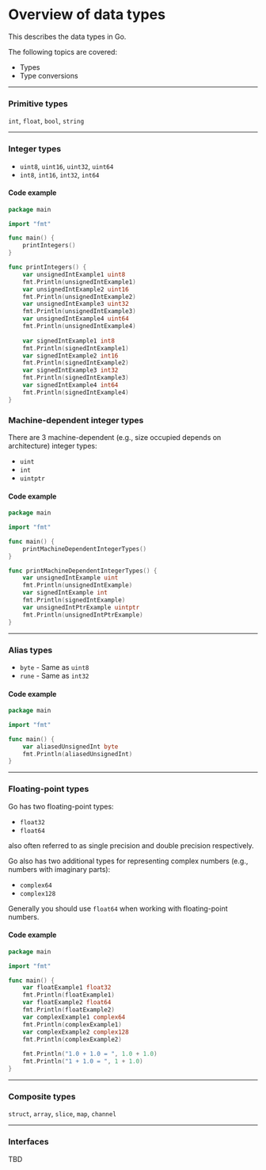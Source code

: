 # Overview of data types


This describes the data types in Go.

The following topics are covered:
- Types
- Type conversions


---


### Primitive types

`int`, `float`, `bool`, `string`


---


### Integer types

- `uint8`, `uint16`, `uint32`, `uint64`
- `int8`, `int16`, `int32`, `int64`


#### Code example

```go
package main

import "fmt"

func main() {
    printIntegers()
}

func printIntegers() {
    var unsignedIntExample1 uint8
    fmt.Println(unsignedIntExample1)
    var unsignedIntExample2 uint16
    fmt.Println(unsignedIntExample2)
    var unsignedIntExample3 uint32
    fmt.Println(unsignedIntExample3)
    var unsignedIntExample4 uint64
    fmt.Println(unsignedIntExample4)
	
    var signedIntExample1 int8
    fmt.Println(signedIntExample1)
    var signedIntExample2 int16
    fmt.Println(signedIntExample2)
    var signedIntExample3 int32
    fmt.Println(signedIntExample3)
    var signedIntExample4 int64
    fmt.Println(signedIntExample4)
}
```


### Machine-dependent integer types


There are 3 machine-dependent (e.g., size occupied depends on architecture) integer types:

- `uint`
- `int`
- `uintptr`


#### Code example

```go
package main

import "fmt"

func main() {
	printMachineDependentIntegerTypes()
}

func printMachineDependentIntegerTypes() {
    var unsignedIntExample uint
    fmt.Println(unsignedIntExample)
    var signedIntExample int
    fmt.Println(signedIntExample)
    var unsignedIntPtrExample uintptr
    fmt.Println(unsignedIntPtrExample)
}
```


---


### Alias types

- `byte` - Same as `uint8`
- `rune` - Same as `int32`


#### Code example

```go
package main

import "fmt"

func main() {
    var aliasedUnsignedInt byte
    fmt.Println(aliasedUnsignedInt)
}
```


---


### Floating-point types

Go has two floating-point types:
- `float32`
- `float64`

also often referred to as single precision and double precision respectively.

Go also has two additional types for representing complex numbers (e.g., numbers with imaginary parts):
- `complex64`
- `complex128`

Generally you should use `float64` when working with floating-point numbers.

#### Code example

```go
package main

import "fmt"

func main() {
    var floatExample1 float32
    fmt.Println(floatExample1)
    var floatExample2 float64
    fmt.Println(floatExample2)
    var complexExample1 complex64
    fmt.Println(complexExample1)
    var complexExample2 complex128
    fmt.Println(complexExample2)
	
	fmt.Println("1.0 + 1.0 = ", 1.0 + 1.0)
	fmt.Println("1 + 1.0 = ", 1 + 1.0)
}
```


---


### Composite types

`struct`, `array`, `slice`, `map`, `channel`


---


### Interfaces

TBD
